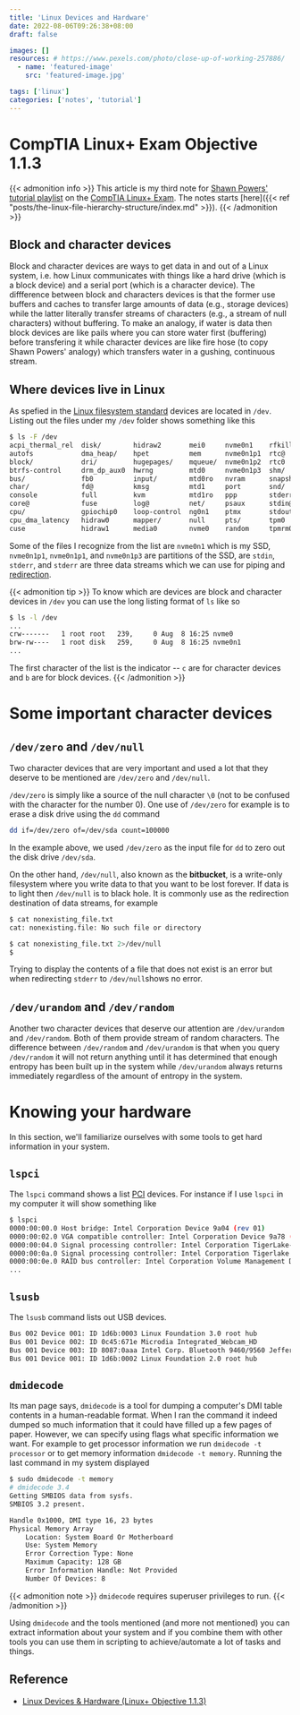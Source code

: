 ```yaml
---
title: 'Linux Devices and Hardware'
date: 2022-08-06T09:26:38+08:00
draft: false

images: []
resources: # https://www.pexels.com/photo/close-up-of-working-257886/
  - name: 'featured-image'
    src: 'featured-image.jpg'

tags: ['linux']
categories: ['notes', 'tutorial']
---
```


# CompTIA Linux+ Exam Objective 1.1.3

{{< admonition info >}}
This article is my third note for [Shawn
Powers'](https://www.youtube.com/c/shawnp0wers) [tutorial
playlist](https://www.youtube.com/playlist?list=PL78ppT-_wOmuwT9idLvuoKOn6UYurFKCp)
on the [CompTIA Linux+ Exam](https://partners.comptia.org/certifications/linux).
The notes starts [here]({{< ref
"posts/the-linux-file-hierarchy-structure/index.md" >}}).
{{< /admonition >}}

## Block and character devices

Block and character devices are ways to get data in and out of a Linux system,
i.e. how Linux communicates with things like a hard drive (which is a block
device) and a serial port (which is a character device). The diffference between
block and characters devices is that the former use buffers and caches to
transfer large amounts of data (e.g., storage devices) while the latter
literally transfer streams of characters (e.g., a stream of null characters)
without buffering. To make an analogy, if water is data then block devices are
like pails where you can store water first (buffering) before transfering it
while character devices are like fire hose (to copy Shawn Powers' analogy) which
transfers water in a gushing, continuous stream.

## Where devices live in Linux

As spefied in the [Linux filesystem
standard](https://refspecs.linuxfoundation.org/fhs.shtml) devices are located in
`/dev`. Listing out the files under my `/dev` folder shows something like this

```bash
$ ls -F /dev
acpi_thermal_rel  disk/        hidraw2	     mei0     nvme0n1	 rfkill    tty	  tty18  tty28	tty38  tty48  tty58  ttyS1   ttyS2   ttyS3    uinput   vcs6   vcsu1	   vhost-vsock
autofs		      dma_heap/    hpet	         mem      nvme0n1p1  rtc@	   tty0   tty19  tty29	tty39  tty49  tty59  ttyS10  ttyS20  ttyS30   urandom  vcs7   vcsu2	   video0
block/		      dri/	       hugepages/    mqueue/  nvme0n1p2  rtc0	   tty1   tty2	 tty3	tty4   tty5   tty6   ttyS11  ttyS21  ttyS31   usb/     vcsa   vcsu3	   video1
btrfs-control	  drm_dp_aux0  hwrng	     mtd0     nvme0n1p3  shm/	   tty10  tty20  tty30	tty40  tty50  tty60  ttyS12  ttyS22  ttyS4    userio   vcsa1  vcsu4	   watchdog
bus/		      fb0	       input/	     mtd0ro   nvram	     snapshot  tty11  tty21  tty31	tty41  tty51  tty61  ttyS13  ttyS23  ttyS5    v4l/     vcsa2  vcsu5	   watchdog0
char/		      fd@	       kmsg	         mtd1     port	     snd/	   tty12  tty22  tty32	tty42  tty52  tty62  ttyS14  ttyS24  ttyS6    vcs      vcsa3  vcsu6	   wmi/
console		      full	       kvm	         mtd1ro   ppp	     stderr@   tty13  tty23  tty33	tty43  tty53  tty63  ttyS15  ttyS25  ttyS7    vcs1     vcsa4  vcsu7	   zero
core@		      fuse	       log@	         net/     psaux	     stdin@    tty14  tty24  tty34	tty44  tty54  tty7   ttyS16  ttyS26  ttyS8    vcs2     vcsa5  vfio/
cpu/		      gpiochip0    loop-control  ng0n1    ptmx	     stdout@   tty15  tty25  tty35	tty45  tty55  tty8   ttyS17  ttyS27  ttyS9    vcs3     vcsa6  vga_arbiter
cpu_dma_latency   hidraw0      mapper/	     null     pts/	     tpm0	   tty16  tty26  tty36	tty46  tty56  tty9   ttyS18  ttyS28  udmabuf  vcs4     vcsa7  vhci
cuse		      hidraw1      media0	     nvme0    random	 tpmrm0    tty17  tty27  tty37	tty47  tty57  ttyS0  ttyS19  ttyS29  uhid     vcs5     vcsu   vhost-net
```

Some of the files I recognize from the list are `nvme0n1` which is my SSD,
`nvme0n1p1`, `nvme0n1p1`, and `nvme0n1p3` are partitions of the SSD, are
`stdin`, `stderr`, and `stderr` are three data streams which we can use for
piping and [redirection](<https://en.wikipedia.org/wiki/Redirection_(computing)>).

{{< admonition tip >}}
To know which are devices are block and character devices in `/dev` you can use
the long listing format of `ls` like so

```bash
$ ls -l /dev
...
crw-------   1 root root   239,     0 Aug  8 16:25 nvme0
brw-rw----   1 root disk   259,     0 Aug  8 16:25 nvme0n1
...
```

The first character of the list is the indicator -- `c` are for character devices
and `b` are for block devices.
{{< /admonition >}}

# Some important character devices

## `/dev/zero` and `/dev/null`

Two character devices that are very important and used a lot that they deserve
to be mentioned are `/dev/zero` and `/dev/null`.

`/dev/zero` is simply like a source of the null character `\0` (not to be
confused with the character for the number 0). One use of `/dev/zero` for
example is to erase a disk drive using the `dd` command

```bash
dd if=/dev/zero of=/dev/sda count=100000
```

In the example above, we used `/dev/zero` as the input file for `dd` to zero out
the disk drive `/dev/sda`.

On the other hand, `/dev/null`, also known as the **bitbucket**, is a write-only
filesystem where you write data to that you want to be lost forever. If data is
to light then `/dev/null` is to black hole. It is commonly use as the
redirection destination of data streams, for example

```bash
$ cat nonexisting_file.txt
cat: nonexisting.file: No such file or directory

$ cat nonexisting_file.txt 2>/dev/null
$
```

Trying to display the contents of a file that does not exist is an error but
when redirecting `stderr` to `/dev/null`shows no error.

## `/dev/urandom` and `/dev/random`

Another two character devices that deserve our attention are `/dev/urandom` and
`/dev/random`. Both of them provide stream of random characters. The difference
between `/dev/random` and `/dev/urandom` is that when you query `/dev/random` it
will not return anything until it has determined that enough entropy has been
built up in the system while `/dev/urandom` always returns immediately
regardless of the amount of entropy in the system.

# Knowing your hardware

In this section, we'll familiarize ourselves with some tools to get hard
information in your system.

## `lspci`

The `lspci` command shows a list [PCI](http://www.pcisig.com/specifications)
devices. For instance if I use `lspci` in my computer it will show something
like

```bash
$ lspci
0000:00:00.0 Host bridge: Intel Corporation Device 9a04 (rev 01)
0000:00:02.0 VGA compatible controller: Intel Corporation Device 9a78 (rev 01)
0000:00:04.0 Signal processing controller: Intel Corporation TigerLake-LP Dynamic Tuning Processor Participant (rev 01)
0000:00:0a.0 Signal processing controller: Intel Corporation Tigerlake Telemetry Aggregator Driver (rev 01)
0000:00:0e.0 RAID bus controller: Intel Corporation Volume Management Device NVMe RAID Controller
...
```

## `lsusb`

The `lsusb` command lists out USB devices.

```bash
Bus 002 Device 001: ID 1d6b:0003 Linux Foundation 3.0 root hub
Bus 001 Device 002: ID 0c45:671e Microdia Integrated_Webcam_HD
Bus 001 Device 003: ID 8087:0aaa Intel Corp. Bluetooth 9460/9560 Jefferson Peak (JfP)
Bus 001 Device 001: ID 1d6b:0002 Linux Foundation 2.0 root hub
```

## `dmidecode`

Its man page says, `dmidecode` is a tool for dumping a computer's DMI table
contents in a human-readable format. When I ran the command it indeed dumped so
much information that it could have filled up a few pages of paper. However, we
can specify using flags what specific information we want. For example to get
processor information we run `dmidecode -t processor` or to get memory
information `dmidecode -t memory`. Running the last command in my system displayed

```bash
$ sudo dmidecode -t memory
# dmidecode 3.4
Getting SMBIOS data from sysfs.
SMBIOS 3.2 present.

Handle 0x1000, DMI type 16, 23 bytes
Physical Memory Array
	Location: System Board Or Motherboard
	Use: System Memory
	Error Correction Type: None
	Maximum Capacity: 128 GB
	Error Information Handle: Not Provided
	Number Of Devices: 8
```

{{< admonition note >}}
`dmidecode` requires superuser privileges to run.
{{< /admonition >}}

Using `dmidecode` and the tools mentioned (and more not mentioned) you can
extract information about your system and if you combine them with other tools
you can use them in scripting to achieve/automate a lot of tasks and things.

## Reference

- [Linux Devices & Hardware (Linux+ Objective
  1.1.3)](https://www.youtube.com/watch?v=IK5ma-2jeWk)
